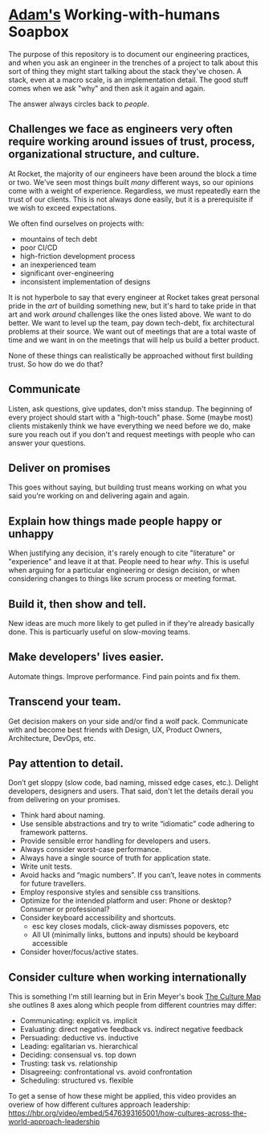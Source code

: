 # [Adam's](https://github.com/afraser) Working-with-humans Soapbox

The purpose of this repository is to document our engineering practices, and when you ask an engineer in the trenches of a project to talk about this sort of thing they might start talking about the stack they've chosen. A stack, even at a macro scale, is an implementation detail. The good stuff comes when we ask "why" and then ask it again and again.

The answer always circles back to _people_. 

## Challenges we face as engineers very often require working around issues of trust, process, organizational structure, and culture. 

At Rocket, the majority of our engineers have been around the block a time or two. We've seen most things built _many_ different ways, so our opinions come with a weight of experience. Regardless, we must repeatedly earn the trust of our clients. This is not always done easily, but it is a prerequisite if we wish to exceed expectations.

We often find ourselves on projects with:

- mountains of tech debt
- poor CI/CD 
- high-friction development process
- an inexperienced team
- significant over-engineering
- inconsistent implementation of designs

It is not hyperbole to say that every engineer at Rocket takes great personal pride in the _art_ of building something new, but it's hard to take pride in that art and work _around_ challenges like the ones listed above. We want to do better. We want to level up the team, pay down tech-debt, fix architectural problems at their source. We want out of meetings that are a total waste of time and we want in on the meetings that will help us build a better product.

None of these things can realistically be approached without first building trust. So how do we do that?

## Communicate

Listen, ask questions, give updates, don't miss standup. The beginning of every project should start with a "high-touch" phase. Some (maybe most) clients mistakenly think we have everything we need before we do, make sure you reach out if you don't and request meetings with people who can answer your questions.

## Deliver on promises

This goes without saying, but building trust means working on what you said you're working on and delivering again and again.

## Explain how things made people happy or unhappy

When justifying any decision, it's rarely enough to cite "literature" or "experience" and leave it at that. People need to hear _why_. This is useful when arguing for a particular engineering or design decision, or when considering changes to things like scrum process or meeting format.

## Build it, then show and tell.

New ideas are much more likely to get pulled in if they're already basically done. This is particuarly useful on slow-moving teams.

## Make developers' lives easier.

Automate things. Improve performance. Find pain points and fix them.

## Transcend your team.

Get decision makers on your side and/or find a wolf pack. Communicate with and become best friends with Design, UX, Product Owners, Architecture, DevOps, etc.

## Pay attention to detail.
Don’t get sloppy (slow code, bad naming, missed edge cases, etc.). Delight developers, designers and users. That said, don't let the details derail you from delivering on your promises.

- Think hard about naming. 
- Use sensible abstractions and try to write “idiomatic” code adhering to framework patterns.
- Provide sensible error handling for developers and users.
- Always consider worst-case performance.
- Always have a single source of truth for application state.
- Write unit tests.
- Avoid hacks and “magic numbers”. If you can’t, leave notes in comments for future travellers.
- Employ responsive styles and sensible css transitions.
- Optimize for the intended platform and user: Phone or desktop? Consumer or professional?
- Consider keyboard accessibility and shortcuts.
  - esc key closes modals, click-away dismisses popovers, etc
  - All UI (minimally links, buttons and inputs) should be keyboard accessible
- Consider hover/focus/active states.

## Consider culture when working internationally

This is something I'm still learning but in Erin Meyer's book [The Culture Map](https://erinmeyer.com/books/the-culture-map/) she outlines 8 axes along which people from different countries may differ:

- Communicating: explicit vs. implicit
- Evaluating: direct negative feedback vs. indirect negative feedback
- Persuading: deductive vs. inductive
- Leading: egalitarian vs. hierarchical
- Deciding: consensual vs. top down
- Trusting: task vs. relationship
- Disagreeing: confrontational vs. avoid confrontation
- Scheduling: structured vs. flexible

To get a sense of how these might be applied, this video provides an overiew of how different cultures approach leadership: https://hbr.org/video/embed/5476393165001/how-cultures-across-the-world-approach-leadership
